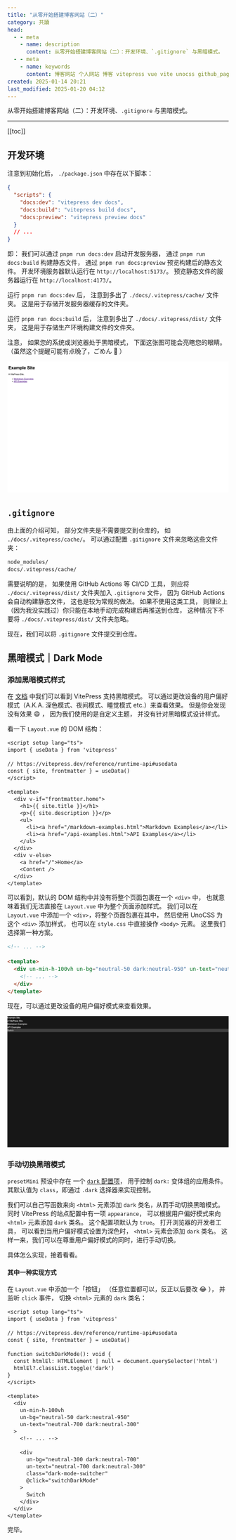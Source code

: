 ```yaml
---
title: "从零开始搭建博客网站（二）"
category: 共讀
head:
  - - meta
    - name: description
      content: 从零开始搭建博客网站（二）：开发环境、`.gitignore` 与黑暗模式。
  - - meta
    - name: keywords
      content: 博客网站 个人网站 博客 vitepress vue vite unocss github_pages typescript
created: 2025-01-14 20:21
last_modified: 2025-01-20 04:12
---
```


从零开始搭建博客网站（二）：开发环境、`.gitignore` 与黑暗模式。

---

[[toc]]

## 开发环境

注意到初始化后， `./package.json` 中存在以下脚本：

```json
{
  "scripts": {
    "docs:dev": "vitepress dev docs",
    "docs:build": "vitepress build docs",
    "docs:preview": "vitepress preview docs"
  }
  // ...
}
```

即：
我们可以通过 `pnpm run docs:dev` 启动开发服务器，
通过 `pnpm run docs:build` 构建静态文件，
通过 `pnpm run docs:preview` 预览构建后的静态文件。
开发环境服务器默认运行在 `http://localhost:5173/`。
预览静态文件的服务器运行在 `http://localhost:4173/`。

运行 `pnpm run docs:dev` 后，
注意到多出了 `./docs/.vitepress/cache/` 文件夹。
这是用于存储开发服务器缓存的文件夹。

运行 `pnpm run docs:build` 后，
注意到多出了 `./docs/.vitepress/dist/` 文件夹，
这是用于存储生产环境构建文件的文件夹。

注意，
如果您的系统或浏览器处于黑暗模式，
下面这张图可能会亮瞎您的眼睛。
（虽然这个提醒可能有点晚了，ごめん :face_holding_back_tears: ）

![开发环境中的博客首页](build_a_blog_site_2_assets/ATTCH_20250116013803976.png)

## `.gitignore`

由上面的介绍可知，
部分文件夹是不需要提交到仓库的，
如 `./docs/.vitepress/cache/`。
可以通过配置 `.gitignore` 文件来忽略这些文件夹：

```txt
node_modules/
docs/.vitepress/cache/
```

需要说明的是，
如果使用 GitHub Actions 等 CI/CD 工具，
则应将 `./docs/.vitepress/dist/` 文件夹加入 `.gitignore` 文件，
因为 GitHub Actions 会自动构建静态文件，
这也是较为常规的做法。
如果不使用这类工具，
则理论上（因为我没实践过）你只能在本地手动完成构建后再推送到仓库，
这种情况下不要将 `./docs/.vitepress/dist/` 文件夹忽略。

现在，我们可以将 `.gitignore` 文件提交到仓库。

## 黑暗模式｜Dark Mode

### 添加黑暗模式样式

在 [文档](https://vitepress.dev/reference/site-config#appearance)
中我们可以看到 VitePress 支持黑暗模式。
可以通过更改设备的用户偏好模式（A.K.A. 深色模式、夜间模式、睡觉模式 etc.）来查看效果。
但是你会发现没有效果 :smile: ，
因为我们使用的是自定义主题，
并没有针对黑暗模式设计样式。

看一下 `Layout.vue` 的 DOM 结构：

```vue
<script setup lang="ts">
import { useData } from 'vitepress'

// https://vitepress.dev/reference/runtime-api#usedata
const { site, frontmatter } = useData()
</script>

<template>
  <div v-if="frontmatter.home">
    <h1>{{ site.title }}</h1>
    <p>{{ site.description }}</p>
    <ul>
      <li><a href="/markdown-examples.html">Markdown Examples</a></li>
      <li><a href="/api-examples.html">API Examples</a></li>
    </ul>
  </div>
  <div v-else>
    <a href="/">Home</a>
    <Content />
  </div>
</template>
```

可以看到，默认的 DOM 结构中并没有将整个页面包裹在一个 `<div>` 中，
也就意味着我们无法直接在 `Layout.vue` 中为整个页面添加样式。
我们可以在 `Layout.vue` 中添加一个 `<div>`，将整个页面包裹在其中，
然后使用 UnoCSS 为这个 `<div>` 添加样式，
也可以在 `style.css` 中直接操作 `<body>` 元素。
这里我们选择第一种方案。

```html {3-8,10}
<!-- ... -->

<template>
  <div un-min-h-100vh un-bg="neutral-50 dark:neutral-950" un-text="neutral-700 dark:neutral-300">
    <!-- ... -->
  </div>
</template>
```

现在，可以通过更改设备的用户偏好模式来查看效果。

![黑暗模式下博客首页](build_a_blog_site_2_assets/ATTCH_20250118232855156.png)

### 手动切换黑暗模式

`presetMini` 预设中存在
一个 [`dark` 配置项](https://unocss.dev/presets/mini#dark)，
用于控制 `dark:` 变体组的应用条件。
其默认值为 `class`，即通过 `.dark` 选择器来实现控制。

我们可以自己写函数来向 `<html>` 元素添加 `dark` 类名，从而手动切换黑暗模式。
同时 VitePress 的站点配置中有一项 `appearance`，
可以根据用户偏好模式来向 `<html>` 元素添加 `dark` 类名。
这个配置项默认为 `true`。
打开浏览器的开发者工具，
可以看到当用户偏好模式设置为深色时，
`<html>` 元素会添加 `dark` 类名。
这样一来，我们可以在尊重用户偏好模式的同时，进行手动切换。

具体怎么实现，接着看看。

#### 其中一种实现方式

在 `Layout.vue` 中添加一个「按钮」
（任意位置都可以，反正以后要改 :joy: ），
并监听 `click` 事件，
切换 `<html>` 元素的 `dark` 类名：

```vue {7-10,21-26}
<script setup lang="ts">
import { useData } from 'vitepress'

// https://vitepress.dev/reference/runtime-api#usedata
const { site, frontmatter } = useData()

function switchDarkMode(): void {
  const htmlEl: HTMLElement | null = document.querySelector('html')
  htmlEl?.classList.toggle('dark')
}
</script>

<template>
  <div
    un-min-h-100vh
    un-bg="neutral-50 dark:neutral-950"
    un-text="neutral-700 dark:neutral-300"
  >
    <!-- ... -->

    <div
      un-bg="neutral-300 dark:neutral-700"
      un-text="neutral-700 dark:neutral-300"
      class="dark-mode-switcher"
      @click="switchDarkMode"
    >
      Switch
    </div>
  </div>
</template>
```

完毕。
